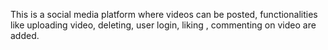 This is a social media platform where videos can be posted, functionalities like  uploading video, deleting, user login, liking , commenting on video are added.
